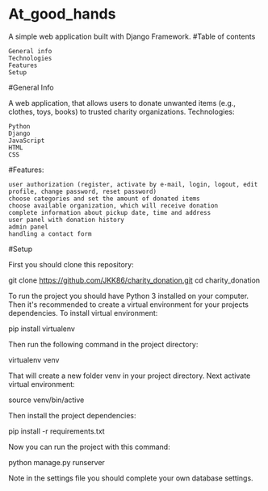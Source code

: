 # At_good_hands

A simple web application built with Django Framework.
#Table of contents

    General info
    Technologies
    Features
    Setup

#General Info

A web application, that allows users to donate unwanted items (e.g., clothes, toys, books) to trusted charity organizations.
Technologies:

    Python
    Django
    JavaScript
    HTML
    CSS

#Features:

    user authorization (register, activate by e-mail, login, logout, edit profile, change password, reset password)
    choose categories and set the amount of donated items
    choose available organization, which will receive donation
    complete information about pickup date, time and address
    user panel with donation history
    admin panel
    handling a contact form

#Setup

First you should clone this repository:

  git clone https://github.com/JKK86/charity_donation.git
  cd  charity_donation

To run the project you should have Python 3 installed on your computer. Then it's recommended to create a virtual environment for your projects dependencies. To install virtual environment:

  pip install virtualenv

Then run the following command in the project directory:

  virtualenv venv

That will create a new folder venv in your project directory. Next activate virtual environment:

  source venv/bin/active

Then install the project dependencies:

  pip install -r requirements.txt

Now you can run the project with this command:

  python manage.py runserver

Note in the settings file you should complete your own database settings.
